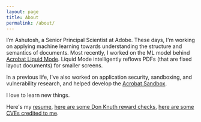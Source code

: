 ```yaml
---
layout: page
title: About
permalink: /about/
---
```


I’m Ashutosh, a Senior Principal Scientist at Adobe. These days, I'm working on applying machine learning towards understanding the structure and semantics of documents. Most recently, I worked on the ML model behind [Acrobat Liquid Mode](https://www.youtube.com/watch?v=3H4nRx7r7nY). Liquid Mode intelligently reflows PDFs (that are fixed layout documents) for smaller screens.

In a previous life, I've also worked on application security, sandboxing, and vulnerability research, and helped develop the [Acrobat Sandbox](http://blogs.adobe.com/asset/2010/07/introducing-adobe-reader-protected-mode.html).

I love to learn new things.

Here's my [resume](resume/), [here are some Don Knuth reward checks](knuth-reward-checks-and-certificates/), [here are some CVEs credited to me](cve-credits/).
